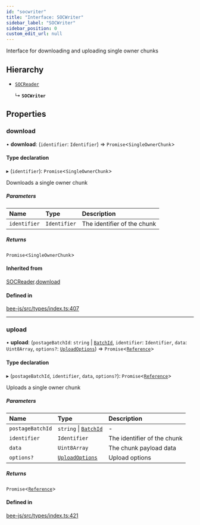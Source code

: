 ```yaml
---
id: "socwriter"
title: "Interface: SOCWriter"
sidebar_label: "SOCWriter"
sidebar_position: 0
custom_edit_url: null
---
```


Interface for downloading and uploading single owner chunks

## Hierarchy

- [`SOCReader`](socreader.md)

  ↳ **`SOCWriter`**

## Properties

### download

• **download**: (`identifier`: `Identifier`) =\> `Promise`<`SingleOwnerChunk`\>

#### Type declaration

▸ (`identifier`): `Promise`<`SingleOwnerChunk`\>

Downloads a single owner chunk

##### Parameters

| Name | Type | Description |
| :------ | :------ | :------ |
| `identifier` | `Identifier` | The identifier of the chunk |

##### Returns

`Promise`<`SingleOwnerChunk`\>

#### Inherited from

[SOCReader](socreader.md).[download](socreader.md#download)

#### Defined in

[bee-js/src/types/index.ts:407](https://github.com/ethersphere/bee-js/blob/ae6a776/src/types/index.ts#L407)

___

### upload

• **upload**: (`postageBatchId`: `string` \| [`BatchId`](../types/batchid.md), `identifier`: `Identifier`, `data`: `Uint8Array`, `options?`: [`UploadOptions`](uploadoptions.md)) =\> `Promise`<[`Reference`](../types/reference.md)\>

#### Type declaration

▸ (`postageBatchId`, `identifier`, `data`, `options?`): `Promise`<[`Reference`](../types/reference.md)\>

Uploads a single owner chunk

##### Parameters

| Name | Type | Description |
| :------ | :------ | :------ |
| `postageBatchId` | `string` \| [`BatchId`](../types/batchid.md) | - |
| `identifier` | `Identifier` | The identifier of the chunk |
| `data` | `Uint8Array` | The chunk payload data |
| `options?` | [`UploadOptions`](uploadoptions.md) | Upload options |

##### Returns

`Promise`<[`Reference`](../types/reference.md)\>

#### Defined in

[bee-js/src/types/index.ts:421](https://github.com/ethersphere/bee-js/blob/ae6a776/src/types/index.ts#L421)
